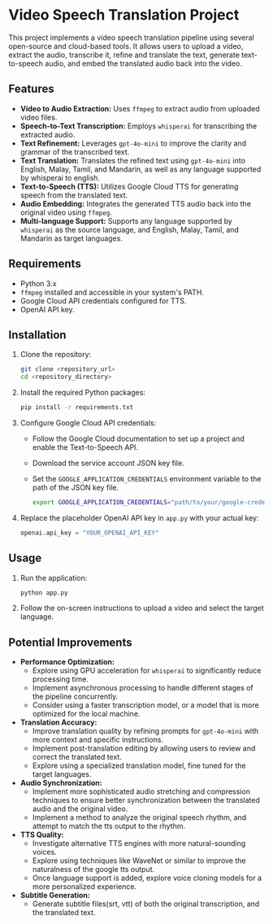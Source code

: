 # Video Speech Translation Project

This project implements a video speech translation pipeline using several open-source and cloud-based tools. It allows users to upload a video, extract the audio, transcribe it, refine and translate the text, generate text-to-speech audio, and embed the translated audio back into the video.

## Features

* **Video to Audio Extraction:** Uses `ffmpeg` to extract audio from uploaded video files.
* **Speech-to-Text Transcription:** Employs `whisperai` for transcribing the extracted audio.
* **Text Refinement:** Leverages `gpt-4o-mini` to improve the clarity and grammar of the transcribed text.
* **Text Translation:** Translates the refined text using `gpt-4o-mini` into English, Malay, Tamil, and Mandarin, as well as any language supported by whisperai to english.
* **Text-to-Speech (TTS):** Utilizes Google Cloud TTS for generating speech from the translated text.
* **Audio Embedding:** Integrates the generated TTS audio back into the original video using `ffmpeg`.
* **Multi-language Support:** Supports any language supported by `whisperai` as the source language, and English, Malay, Tamil, and Mandarin as target languages.

## Requirements

* Python 3.x
* `ffmpeg` installed and accessible in your system's PATH.
* Google Cloud API credentials configured for TTS.
* OpenAI API key.

## Installation

1.  Clone the repository:

    ```bash
    git clone <repository_url>
    cd <repository_directory>
    ```

2.  Install the required Python packages:

    ```bash
    pip install -r requirements.txt
    ```

3.  Configure Google Cloud API credentials:

    * Follow the Google Cloud documentation to set up a project and enable the Text-to-Speech API.
    * Download the service account JSON key file.
    * Set the `GOOGLE_APPLICATION_CREDENTIALS` environment variable to the path of the JSON key file.

        ```bash
        export GOOGLE_APPLICATION_CREDENTIALS="path/to/your/google-credentials.json"
        ```

4.  Replace the placeholder OpenAI API key in `app.py` with your actual key:

    ```python
    openai.api_key = "YOUR_OPENAI_API_KEY"
    ```

## Usage

1.  Run the application:

    ```bash
    python app.py
    ```

2.  Follow the on-screen instructions to upload a video and select the target language.

## Potential Improvements

* **Performance Optimization:**
    * Explore using GPU acceleration for `whisperai` to significantly reduce processing time.
    * Implement asynchronous processing to handle different stages of the pipeline concurrently.
    * Consider using a faster transcription model, or a model that is more optimized for the local machine.
* **Translation Accuracy:**
    * Improve translation quality by refining prompts for `gpt-4o-mini` with more context and specific instructions.
    * Implement post-translation editing by allowing users to review and correct the translated text.
    * Explore using a specialized translation model, fine tuned for the target languages.
* **Audio Synchronization:**
    * Implement more sophisticated audio stretching and compression techniques to ensure better synchronization between the translated audio and the original video.
    * Implement a method to analyze the original speech rhythm, and attempt to match the tts output to the rhythm.
* **TTS Quality:**
    * Investigate alternative TTS engines with more natural-sounding voices.
    * Explore using techniques like WaveNet or similar to improve the naturalness of the google tts output.
    * Once language support is added, explore voice cloning models for a more personalized experience.
* **Subtitle Generation:**
    * Generate subtitle files(srt, vtt) of both the original transcription, and the translated text.
